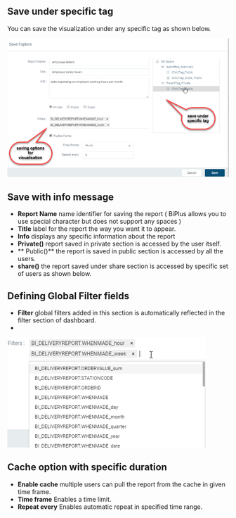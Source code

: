 ## Save under specific tag

You can save the visualization under any specific tag as shown below.

![enter image description here](https://raw.githubusercontent.com/sv18042016/fp1/e3b7bf2c45247e84daf15a733ebe46301c7a2004/images/saving%20report.png)

## Save with info message

- **Report Name** name identifier for saving the report ( BiPlus allows you to use special character but does not  support any spaces )
- **Title** label for the report the way you want it to appear.
- **Info** displays any specific information about the report
- **Private()** report saved in private section is accessed by the user itself.
- ** Public()** the report is saved in public section is accessed by all the users.
-  **share()** the report saved under share section is accessed by specific set of users as shown below.

## Defining Global Filter fields

- **Filter** global filters added in this section is automatically reflected in the filter section of  dashboard.
- 
![enter image description here](https://raw.githubusercontent.com/sv18042016/fp1/9b8eb3887fb798f871e12f13dddc254b0e845cc2/images/global_filter.png)

## Cache option with specific duration

- **Enable cache** multiple users can pull the report from the cache in given time frame.
- **Time frame** Enables a time limit.
- **Repeat every** Enables automatic repeat in specified time range.


<!--stackedit_data:
eyJoaXN0b3J5IjpbLTE1MzU1MTg1NDldfQ==
-->